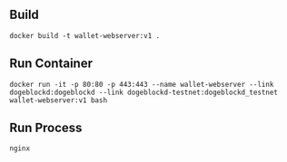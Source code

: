 ## Build

    docker build -t wallet-webserver:v1 .


## Run Container

    docker run -it -p 80:80 -p 443:443 --name wallet-webserver --link dogeblockd:dogeblockd --link dogeblockd-testnet:dogeblockd_testnet wallet-webserver:v1 bash


## Run Process

    nginx


